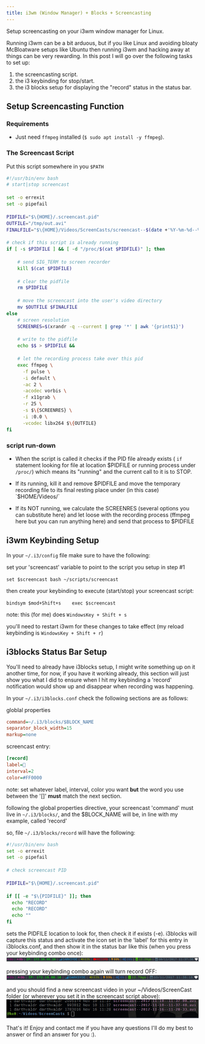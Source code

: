 ```yaml
---
title: i3wm (Window Manager) + Blocks + Screencasting
---
```


Setup screencasting on your i3wm window manager for Linux.

Running i3wm can be a bit arduous, but if you like Linux and avoiding bloaty McBloatware setups like Ubuntu then running i3wm and hacking away at things can be very rewarding. In this post I will go over the following tasks to set up:

1. the screencasting script.
2. the i3 keybinding for stop/start.
3. the i3 blocks setup for displaying the "record" status in the status bar.

## Setup Screencasting Function

### Requirements

* Just need `ffmpeg` installed (`$ sudo apt install -y ffmpeg`).

### The Screencast Script

Put this script somewhere in you `$PATH`

```bash
#!/usr/bin/env bash
# start|stop screencast

set -o errexit
set -o pipefail

PIDFILE="$\{HOME}/.screencast.pid"
OUTFILE="/tmp/out.avi"
FINALFILE="$\{HOME}/Videos/ScreenCasts/screencast--$(date +'%Y-%m-%d--%H-%M-%S').avi"

# check if this script is already running
if [ -s $PIDFILE ] && [ -d "/proc/$(cat $PIDFILE)" ]; then

    # send SIG_TERM to screen recorder
    kill $(cat $PIDFILE)

    # clear the pidfile
    rm $PIDFILE

    # move the screencast into the user's video directory
    mv $OUTFILE $FINALFILE
else
    # screen resolution
    SCREENRES=$(xrandr -q --current | grep '*' | awk '{print$1}')

    # write to the pidfile
    echo $$ > $PIDFILE &&

    # let the recording process take over this pid
    exec ffmpeg \
      -f pulse \
      -i default \
      -ac 2 \
      -acodec vorbis \
      -f x11grab \
      -r 25 \
      -s $\{SCREENRES} \
      -i :0.0 \
      -vcodec libx264 $\{OUTFILE}
fi
```

### script run-down

* When the script is called it checks if the PID file already exists ( `if` statement looking for file at location $PIDFILE or running process under `/proc/`) which means its "running" and the current call to it is to STOP.

* If its running, kill it and remove $PIDFILE and move the temporary recording file to its final resting place under (in this case) `$HOME/Videos/`

* If its NOT running, we calculate the SCREENRES (several options you can substitute here) and let loose with the recording process (ffmpeg here but you can run anything here) and send that process to $PIDFILE

## i3wm Keybinding Setup

In your `~/.i3/config` file make sure to have the following:

set your 'screencast' variable to point to the script you setup in step #1

`set $screencast bash ~/scripts/screencast`

then create your keybinding to execute (start/stop) your screencast script:

`bindsym $mod+Shift+s    exec $screencast`

note: this (for me) does `WindowsKey + Shift + s`

you'll need to restart i3wm for these changes to take effect (my reload keybinding is `WindowsKey + Shift + r`)

## i3blocks Status Bar Setup

You'll need to already have i3blocks setup, I might write something up on it another time, for now, if you have it working already, this section will just show you what I did to ensure when I hit my keybinding a 'record' notification would show up and disappear when recording was happening.

In your `~/.i3/i3blocks.conf` check the following sections are as follows:

globlal properties

```ini
command=~/.i3/blocks/$BLOCK_NAME
separator_block_width=15
markup=none
```

screencast entry:

```ini
[record]
label=
interval=2
color=#FF0000
```

note: set whatever label, interval, color you want **but** the word you use between the '[]' **must** match the next section.

following the global properties directive, your screencast 'command' must live in `~/.i3/blocks/`, and the $BLOCK_NAME will be, in line with my example, called 'record'

so, file `~/.i3/blocks/record` will have the following:

```bash
#!/usr/bin/env bash
set -o errexit
set -o pipefail

# check screencast PID

PIDFILE="$\{HOME}/.screencast.pid"

if [[ -e "$\{PIDFILE}" ]]; then
  echo "RECORD"
  echo "RECORD"
  echo ""
fi
```

sets the PIDFILE location to look for, then check it if exists (-e). i3blocks will capture this status and activate the icon set in the 'label' for this entry in i3blocks.conf, and then show it in the status bar like this (when you press your keybinding combo once):
![i3blocks-record-on](/img/archive/i3blocks-status-on.png)

pressing your keybinding combo again will turn record OFF:
![i3blocks-record-off](/img/archive/i3blocks-status-off.png)

and you should find a new screencast video in your ~/Videos/ScreenCast folder (or wherever you set it in the screencast script above):
![i3blocks-new-video](/img/archive/i3blocks-new-video.png)

That's it! Enjoy and contact me if you have any questions I'll do my best to answer or find an answer for you :).
